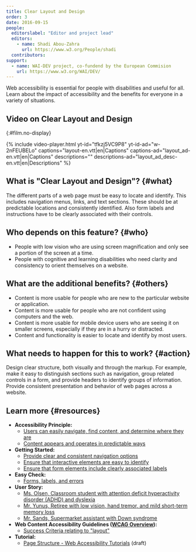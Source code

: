 ```yaml
---
title: Clear Layout and Design
order: 3
date: 2016-09-15
people:
  editorslabel: "Editor and project lead"
  editors:
    - name: Shadi Abou-Zahra
      url: https://www.w3.org/People/shadi
  contributors:
support:
  - name: WAI-DEV project, co-fundend by the European Commision
    url: https://www.w3.org/WAI/DEV/
---
```


Web accessibility is essential for people with disabilities and useful
for all. Learn about the impact of accessibility and the benefits for
everyone in a variety of situations.

## Video on Clear Layout and Design
{:#film.no-display}

{% include video-player.html
    yt-id="tfkzj5VC9P8"
    yt-id-ad="w-2nFEUBELo"
    captions="layout-en.vtt|en|Captions"
    captions-ad="layout_ad-en.vtt|en|Captions"
    descriptions=""
    descriptions-ad="layout_ad_desc-en.vtt|en|Descriptions"
%}

## What is "Clear Layout and Design"? {#what}

The different parts of a web page must be easy to locate and identify.
This includes navigation menus, links, and text sections. These should
be at predictable locations and consistently identified. Also form
labels and instructions have to be clearly associated with their
controls.

## Who depends on this feature? {#who}

-   People with low vision who are using screen magnification and only
    see a portion of the screen at a time.
-   People with cognitive and learning disabilities who need clarity and
    consistency to orient themselves on a website.

## What are the additional benefits? {#others}

-   Content is more usable for people who are new to the particular
    website or application.
-   Content is more usable for people who are not confident using
    computers and the web.
-   Content is more usable for mobile device users who are seeing it on
    smaller screens, especially if they are in a hurry or distracted.
-   Content and functionality is easier to locate and identify by most
    users.

## What needs to happen for this to work? {#action}

Design clear structure, both visually and through the markup. For
example, make it easy to distinguish sections such as navigation, group
related controls in a form, and provide headers to identify groups of
information. Provide consistent presentation and behavior of web pages
across a website.

## Learn more {#resources}

-   **Accessibility Principle:**
    -   [Users can easily navigate, find content, and determine where
        they
        are](https://www.w3.org/WAI/intro/people-use-web/principles#navigable)
    -   [Content appears and operates in predictable
        ways](https://www.w3.org/WAI/intro/people-use-web/principles#predictable)
-   **Getting Started:**
    -   [Provide clear and consistent navigation
        options](https://www.w3.org/WAI/gettingstarted/tips/designing.html#provide-clear-and-consistent-navigation-options)
    -   [Ensure that interactive elements are easy to
        identify](https://www.w3.org/WAI/gettingstarted/tips/designing.html#ensure-that-interactive-elements-are-easy-to-identify)
    -   [Ensure that form elements include clearly associated
        labels](https://www.w3.org/WAI/gettingstarted/tips/designing.html#ensure-that-form-elements-include-clearly-associated-labels)
-   **Easy Check:**
    -   [Forms, labels, and
        errors](https://www.w3.org/WAI/eval/preliminary#forms)
-   **User Story:**
    -   [Ms. Olsen, Classroom student with attention deficit
        hyperactivity disorder (ADHD) and
        dyslexia](https://www.w3.org/WAI/intro/people-use-web/stories.html#classroomstudent)
    -   [Mr. Yunus, Retiree with low vision, hand tremor, and mild
        short-term memory
        loss](https://www.w3.org/WAI/intro/people-use-web/stories.html#retiree)
    -   [Mr. Sands, Supermarket assistant with Down
        syndrome](https://www.w3.org/WAI/intro/people-use-web/stories.html#supermarketassistant)
-   **Web Content Accessibility Guidelines ([WCAG
    Overview](https://www.w3.org/WAI/intro/wcag)):**
    -   [Success Criteria relating to
        "layout"](https://www.w3.org/WAI/WCAG20/quickref/?tags=layout)
-   **Tutorial:**
    -   [Page Structure - Web Accessibility
        Tutorials](https://www.w3.org/WAI/tutorials/page-structure/)
        (draft)

